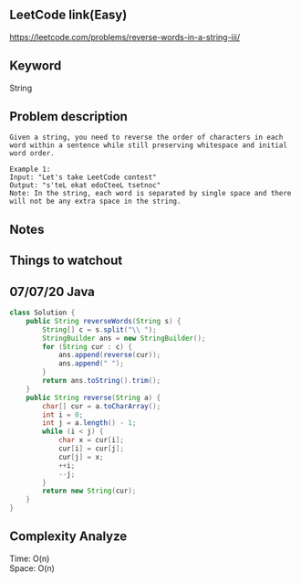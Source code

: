 ## LeetCode link(Easy)
https://leetcode.com/problems/reverse-words-in-a-string-iii/

## Keyword
String

## Problem description
```
Given a string, you need to reverse the order of characters in each word within a sentence while still preserving whitespace and initial word order.

Example 1:
Input: "Let's take LeetCode contest"
Output: "s'teL ekat edoCteeL tsetnoc"
Note: In the string, each word is separated by single space and there will not be any extra space in the string.
```



## Notes


## Things to watchout

## 07/07/20 Java

```java
class Solution {
    public String reverseWords(String s) {
        String[] c = s.split("\\ ");
        StringBuilder ans = new StringBuilder();
        for (String cur : c) {
            ans.append(reverse(cur));
            ans.append(" ");
        }
        return ans.toString().trim();
    }
    public String reverse(String a) {
        char[] cur = a.toCharArray();
        int i = 0;
        int j = a.length() - 1;
        while (i < j) {
            char x = cur[i];
            cur[i] = cur[j];
            cur[j] = x;
            ++i;
            --j;
        }
        return new String(cur);
    }
}

```
## Complexity Analyze
Time: O(n)       \
Space: O(n)